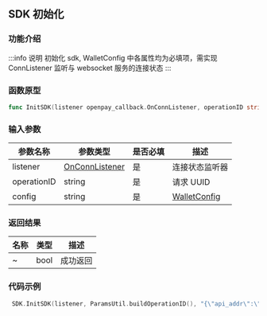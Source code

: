 ## SDK 初始化

### 功能介绍

:::info 说明
初始化 sdk, WalletConfig 中各属性均为必填项，需实现 ConnListener 监听与 websocket 服务的连接状态
:::

### 函数原型

```go showLineNumbers
func InitSDK(listener openpay_callback.OnConnListener, operationID string, config string) bool
```

### 输入参数

| 参数名称    | 参数类型                                           | 是否必填 | 描述                                           |
| ----------- | -------------------------------------------------- | -------- | ---------------------------------------------- |
| listener    | [OnConnListener](/client/listener/connListener.md) | 是       | 连接状态监听器                                 |
| operationID | string                                             | 是       | 请求 UUID                                      |
| config      | string                                             | 是       | [WalletConfig](/common/entity.md#walletconfig) |

### 返回结果

| 名称 | 类型 | 描述     |
| ---- | ---- | -------- |
| ~    | bool | 成功返回 |

### 代码示例

```go showLineNumbers
 SDK.InitSDK(listener, ParamsUtil.buildOperationID(), "{\"api_addr\":\"https://api\",\"ws_addr\":\"wss://api\",\"platform_id\":2,\"data_dir\":\"./\",\"log_level\":5,\"is_log_standard_output\":true,\"log_file_path\":\"./\"}")
```
